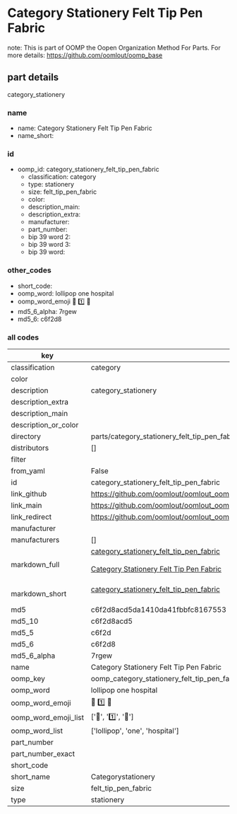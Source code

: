 # Category Stationery Felt Tip Pen Fabric  

note: This is part of OOMP the Oopen Organization Method For Parts. For more details: https://github.com/oomlout/oomp_base

##  part details
  



category_stationery



### name
* name: Category Stationery Felt Tip Pen Fabric
* name_short: 
### id
* oomp_id: category_stationery_felt_tip_pen_fabric
  * classification: category
  * type: stationery
  * size: felt_tip_pen_fabric
  * color: 
  * description_main: 
  * description_extra: 
  * manufacturer: 
  * part_number: 
  * bip 39 word 2: 
  * bip 39 word 3: 
  * bip 39 word: 

### other_codes
* short_code: 
* oomp_word: lollipop one hospital
* oomp_word_emoji :lollipop: :one: :hospital:
* md5_6_alpha: 7rgew
* md5_6: c6f2d8









### all codes 
| key | value |  
| --- | --- |  
| classification | category |  
| color |  |  
| description | category_stationery |  
| description_extra |  |  
| description_main |  |  
| description_or_color |   |  
| directory | parts/category_stationery_felt_tip_pen_fabric |  
| distributors | [] |  
| filter |  |  
| from_yaml | False |  
| id | category_stationery_felt_tip_pen_fabric |  
| link_github | https://github.com/oomlout/oomlout_oomp_version_1_messy/tree/main/parts/category_stationery_felt_tip_pen_fabric |  
| link_main | https://github.com/oomlout/oomlout_oomp_version_1_messy/tree/main/parts/category_stationery_felt_tip_pen_fabric |  
| link_redirect | https://github.com/oomlout/oomlout_oomp_version_1_messy/tree/main/parts/category_stationery_felt_tip_pen_fabric |  
| manufacturer |  |  
| manufacturers | [] |  
| markdown_full | [category_stationery_felt_tip_pen_fabric](none)<br>[](none)<br>[Category Stationery Felt Tip Pen Fabric](none)<br><br> |  
| markdown_short | [category_stationery_felt_tip_pen_fabric](none)<br><br> |  
| md5 | c6f2d8acd5da1410da41fbbfc8167553 |  
| md5_10 | c6f2d8acd5 |  
| md5_5 | c6f2d |  
| md5_6 | c6f2d8 |  
| md5_6_alpha | 7rgew |  
| name | Category Stationery Felt Tip Pen Fabric |  
| oomp_key | oomp_category_stationery_felt_tip_pen_fabric |  
| oomp_word | lollipop one hospital |  
| oomp_word_emoji | :lollipop: :one: :hospital: |  
| oomp_word_emoji_list | [':lollipop:', ':one:', ':hospital:'] |  
| oomp_word_list | ['lollipop', 'one', 'hospital'] |  
| part_number |  |  
| part_number_exact |  |  
| short_code |  |  
| short_name | Categorystationery |  
| size | felt_tip_pen_fabric |  
| type | stationery |  
